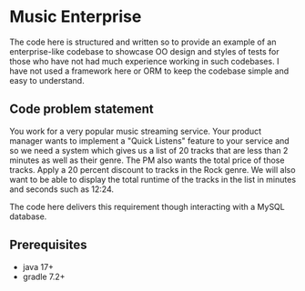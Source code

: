 # Music Enterprise

The code here is structured and written so to provide an example of an enterprise-like codebase to showcase OO design 
and styles of tests for those who have not had much experience working in such codebases. I have not used a framework
here or ORM to keep the codebase simple and easy to understand.

## Code problem statement
You work for a very popular music streaming service. Your product manager wants to implement a "Quick Listens" 
feature to your service and so we need a system which gives us a list of 20 tracks that are less than 2 minutes 
as well as their genre.
The PM also wants the total price of those tracks. Apply a 20 percent discount to tracks in the Rock genre.
We will also want to be able to display the total runtime of the tracks in the list in minutes and seconds 
such as 12:24.

The code here delivers this requirement though interacting with a MySQL database.

## Prerequisites

- java 17+
- gradle 7.2+

